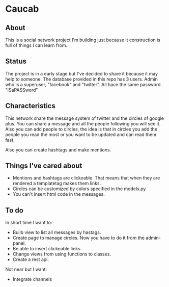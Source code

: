 # Caucab

## About
This is a social network project I'm building just because it construction is full of things I can learn from. 

## Status
The project is in a early stage but I've decided to share it because it may help to someone. The database provided in this repo has 3 users. Admin who is a superuser, "facebook" and "twitter". All hace the same password "ISaPASSword"

## Characteristics
This network share the message system of twitter and the circles of google plus. You can share a message and all the people following you will see it. Also you can add people to circles, the idea is that in circles you add the people you read the most or you want to be updated and can read them fast.

Also you can create hashtags and make mentions.

## Things I've cared about

* Mentions and hashtags are clickeable. That means that when they are rendered a templatetag makes them links.
* Circles can be customized by colors specified in the models.py
* You can't insert html code in the messages.

## To do
In short time I want to:
* Builb view to list all messages by hastags.
* Create page to manage circles. Now you have to do it from the admin-panel.
* Be able to insert clickeable links.
* Change views from using functions to classes.
* Create a rest api.

Not near but I want:
* Integrate channels

